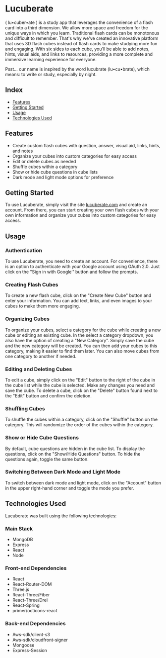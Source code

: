 # Lucuberate

( lu•cuber•ate ) is a study app that leverages the convenience of a flash card into a third dimension. We allow more space and freedom for the unique ways in which you learn. Traditional flash cards can be monotonous and difficult to remember. That's why we've created an innovative platform that uses 3D flash cubes instead of flash cards to make studying more fun and engaging. With six sides to each cube, you'll be able to add notes, hints, visual aids, and links to resources, providing a more complete and immersive learning experience for everyone.

Psst... our name is inspired by the word lucubrate (lu•cu•brate), which means: to write or study, especially by night.

## Index
- [Features](#features)
- [Getting Started](#getting-started)
- [Usage](#usage)
- [Technologies Used](#technologies-used)

## Features

* Create custom flash cubes with question, answer, visual aid, links, hints, and notes
* Organize your cubes into custom categories for easy access
* Edit or delete cubes as needed
* Shuffle cubes within a category
* Show or hide cube questions in cube lists
* Dark mode and light mode options for preference

## Getting Started
To use Lucuberate, simply visit the site [lucuberate.com](https://www.lucuberate.com) and create an account. From there, you can start creating your own flash cubes with your own information and organize your cubes into custom categories for easy access.

## Usage
### Authentication
To use Lucuberate, you need to create an account. For convenience, there is an option to authenticate with your Google account using OAuth 2.0. Just click on the "Sign in with Google'' button and follow the prompts.

### Creating Flash Cubes
To create a new flash cube, click on the "Create New Cube" button and enter your information. You can add text, links, and even images to your cubes to make them more engaging.

### Organizing Cubes
To organize your cubes, select a category for the cube while creating a new cube or editing an existing cube. In the select a category dropdown, you also have the option of creating a "New Category". Simply save the cube and the new category will be created. You can then add your cubes to this category, making it easier to find them later. You can also move cubes from one category to another if needed.

### Editing and Deleting Cubes
To edit a cube, simply click on the "Edit" button to the right of the cube in the cube list while the cube is selected. Make any changes you need and save the cube. To delete a cube, click on the "Delete" button found next to the "Edit" button and confirm the deletion.

### Shuffling Cubes
To shuffle the cubes within a category, click on the "Shuffle" button on the category. This will randomize the order of the cubes within the category.

### Show or Hide Cube Questions
By default, cube questions are hidden in the cube list. To display the questions, click on the "Show/Hide Questions" button. To hide the questions again, toggle the same button.

### Switching Between Dark Mode and Light Mode
To switch between dark mode and light mode, click on the "Account" button in the upper right-hand corner and toggle the mode you prefer.

## Technologies Used

Lucuberate was built using the following technologies:

### Main Stack
* MongoDB
* Express
* React
* Node

### Front-end Dependencies
* React
* React-Router-DOM
* Three.js
* React-Three/Fiber
* React-Three/Drei
* React-Spring
* primer/octicons-react

### Back-end Dependencies
* Aws-sdk/client-s3
* Aws-sdk/cloudfront-signer
* Mongoose
* Express-Session
